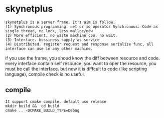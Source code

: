 # skynetplus
```
skynetplus is a server frame. It's aim is follow.
(1) Synchronous programming. net or io operator Synchronous. Code as single thread, no lock, less malloc/new
(2) More efficient. no waste machine cpu. no wait.
(3) Interface. bussiness supply as service
(4) Distributed. register request and response serialize func, all interface can use in any other machine.
```
if you use the frame, you shoud know the diff between resource and code. every interface contain self resource, you want to oper the resource, you must be call the interface.
but now it is diffcult to code (like scripting language), compile check is no useful.

## compile
```
It support cmake compile. default use release
mkdir build &&  cd build
cmake .. -DCMAKE_BUILD_TYPE=Debug
